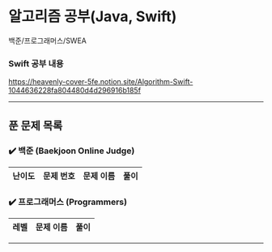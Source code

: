 # 알고리즘 공부(Java, Swift)
백준/프로그래머스/SWEA

### Swift 공부 내용
https://heavenly-cover-5fe.notion.site/Algorithm-Swift-1044636228fa804480d4d296916b185f

---

## 푼 문제 목록

### ✔️ 백준 (Baekjoon Online Judge)

| 난이도 | 문제 번호 | 문제 이름 | 풀이 |
| :--: | :----: | :----: | :--: |
### ✔️ 프로그래머스 (Programmers)

| 레벨 | 문제 이름 | 풀이 |
| :--: | :----: | :--: |
---
